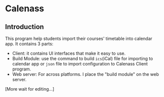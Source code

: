 # Calenass

## Introduction

This program help students import their courses' timetable into calendar app. It contains 3 parts:

- Client: it contains UI interfaces that make it easy to use.
- Build Module: use the command to build `ics`(iCal) file for importing to calendar app or `json` file to import configuration to Calenass Client program. 
- Web server: For across platforms. I place the "build module" on the web server.

[More wait for editing...]